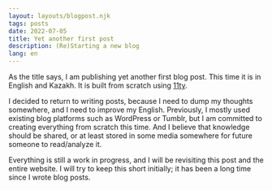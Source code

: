 ```yaml
---
layout: layouts/blogpost.njk
tags: posts
date: 2022-07-05
title: Yet another first post
description: (Re)Starting a new blog
lang: en
---
```


As the title says, I am publishing yet another first blog post. This time it is in English and Kazakh. It is built from scratch using [11ty](https://11ty.dev).

I decided to return to writing posts, because I need to dump my thoughts somewhere, and I need to improve my English. Previously, I mostly used existing blog platforms such as WordPress or Tumblr, but I am committed to creating everything from scratch this time. And I believe that knowledge should be shared, or at least stored in some media somewhere for future someone to read/analyze it.

Everything is still a work in progress, and I will be revisiting this post and the entire website. I will try to keep this short initially; it has been a long time since I wrote blog posts.
